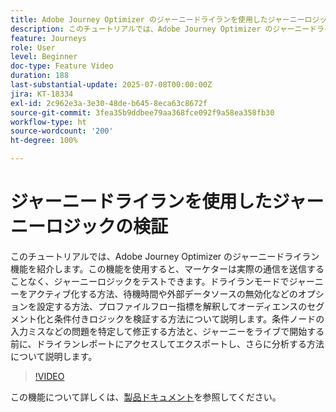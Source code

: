 ```yaml
---
title: Adobe Journey Optimizer のジャーニードライランを使用したジャーニーロジックの検証
description: このチュートリアルでは、Adobe Journey Optimizer のジャーニードライラン機能を紹介します。この機能を使用すると、マーケターは実際の通信を送信することなく、ジャーニーロジックをテストできます。ドライランモードでジャーニーをアクティブ化する方法、待機時間や外部データソースの無効化などのオプションを設定する方法、プロファイルフロー指標を解釈してオーディエンスのセグメント化と条件付きロジックを検証する方法について説明します。条件ノードの入力ミスなどの問題を特定して修正する方法と、ジャーニーをライブで開始する前に、ドライランレポートにアクセスしてエクスポートし、さらに分析する方法について説明します。
feature: Journeys
role: User
level: Beginner
doc-type: Feature Video
duration: 188
last-substantial-update: 2025-07-08T00:00:00Z
jira: KT-18334
exl-id: 2c962e3a-3e30-48de-b645-8eca63c8672f
source-git-commit: 3fea35b9ddbee79aa368fce092f9a58ea358fb30
workflow-type: ht
source-wordcount: '200'
ht-degree: 100%

---
```


# ジャーニードライランを使用したジャーニーロジックの検証

このチュートリアルでは、Adobe Journey Optimizer のジャーニードライラン機能を紹介します。この機能を使用すると、マーケターは実際の通信を送信することなく、ジャーニーロジックをテストできます。ドライランモードでジャーニーをアクティブ化する方法、待機時間や外部データソースの無効化などのオプションを設定する方法、プロファイルフロー指標を解釈してオーディエンスのセグメント化と条件付きロジックを検証する方法について説明します。条件ノードの入力ミスなどの問題を特定して修正する方法と、ジャーニーをライブで開始する前に、ドライランレポートにアクセスしてエクスポートし、さらに分析する方法について説明します。

>[!VIDEO](https://video.tv.adobe.com/v/3464683/?learn=on&enablevpops&captions=jpn)

この機能について詳しくは、[製品ドキュメント](https://experienceleague.adobe.com/ja/docs/journey-optimizer/using/orchestrate-journeys/create-journey/journey-dry-run)を参照してください。

